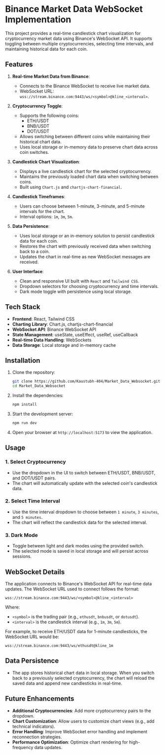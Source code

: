 
# Binance Market Data WebSocket Implementation

This project provides a real-time candlestick chart visualization for cryptocurrency market data using Binance's WebSocket API. It supports toggling between multiple cryptocurrencies, selecting time intervals, and maintaining historical data for each coin.

## Features

1. **Real-time Market Data from Binance**:
   - Connects to the Binance WebSocket to receive live market data.
   - WebSocket URL: `wss://stream.binance.com:9443/ws/<symbol>@kline_<interval>`.

2. **Cryptocurrency Toggle**:
   - Supports the following coins:
     - ETH/USDT
     - BNB/USDT
     - DOT/USDT
   - Allows switching between different coins while maintaining their historical chart data.
   - Uses local storage or in-memory data to preserve chart data across coin switches.

3. **Candlestick Chart Visualization**:
   - Displays a live candlestick chart for the selected cryptocurrency.
   - Maintains the previously loaded chart data when switching between coins.
   - Built using `Chart.js` and `chartjs-chart-financial`.

4. **Candlestick Timeframes**:
   - Users can choose between 1-minute, 3-minute, and 5-minute intervals for the chart.
   - Interval options: `1m`, `3m`, `5m`.

5. **Data Persistence**:
   - Uses local storage or an in-memory solution to persist candlestick data for each coin.
   - Restores the chart with previously received data when switching back to a coin.
   - Updates the chart in real-time as new WebSocket messages are received.

6. **User Interface**:
   - Clean and responsive UI built with `React` and `Tailwind CSS`.
   - Dropdown selectors for choosing cryptocurrency and time intervals.
   - Dark mode toggle with persistence using local storage.

## Tech Stack

- **Frontend**: React, Tailwind CSS
- **Charting Library**: Chart.js, chartjs-chart-financial
- **WebSocket API**: Binance WebSocket API
- **State Management**: useState, useEffect, useRef, useCallback
- **Real-time Data Handling**: WebSockets
- **Data Storage**: Local storage and in-memory cache

## Installation

1. Clone the repository:

   ```bash
   git clone https://github.com/Kaustubh-404/Market_Data_Websocket.git
   cd Market_Data_Websocket
   ```

2. Install the dependencies:

   ```bash
   npm install
   ```

3. Start the development server:

   ```bash
   npm run dev
   ```

4. Open your browser at `http://localhost:5173` to view the application.

## Usage

### 1. Select Cryptocurrency

- Use the dropdown in the UI to switch between ETH/USDT, BNB/USDT, and DOT/USDT pairs.
- The chart will automatically update with the selected coin's candlestick data.

### 2. Select Time Interval

- Use the time interval dropdown to choose between `1 minute`, `3 minutes`, and `5 minutes`.
- The chart will reflect the candlestick data for the selected interval.

### 3. Dark Mode

- Toggle between light and dark modes using the provided switch.
- The selected mode is saved in local storage and will persist across sessions.

## WebSocket Details

The application connects to Binance's WebSocket API for real-time data updates. The WebSocket URL used to connect follows the format:

```
wss://stream.binance.com:9443/ws/<symbol>@kline_<interval>
```

Where:
- `<symbol>` is the trading pair (e.g., `ethusdt`, `bnbusdt`, or `dotusdt`).
- `<interval>` is the candlestick interval (e.g., `1m`, `3m`, `5m`).

For example, to receive ETH/USDT data for 1-minute candlesticks, the WebSocket URL would be:

```
wss://stream.binance.com:9443/ws/ethusdt@kline_1m
```

## Data Persistence

- The app stores historical chart data in local storage. When you switch back to a previously selected cryptocurrency, the chart will reload the saved data and append new candlesticks in real-time.
  
## Future Enhancements

- **Additional Cryptocurrencies**: Add more cryptocurrency pairs to the dropdown.
- **Chart Customization**: Allow users to customize chart views (e.g., add technical indicators).
- **Error Handling**: Improve WebSocket error handling and implement reconnection strategies.
- **Performance Optimization**: Optimize chart rendering for high-frequency data updates.
```




